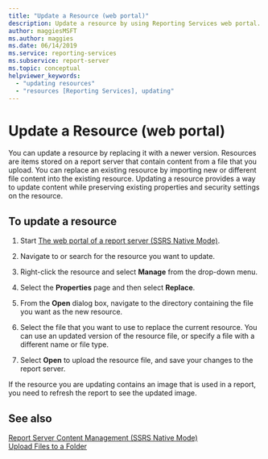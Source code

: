 ```yaml
---
title: "Update a Resource (web portal)"
description: Update a resource by using Reporting Services web portal. Replace an existing resource by importing new or different file content into the existing resource.
author: maggiesMSFT
ms.author: maggies
ms.date: 06/14/2019
ms.service: reporting-services
ms.subservice: report-server
ms.topic: conceptual
helpviewer_keywords:
  - "updating resources"
  - "resources [Reporting Services], updating"
---
```

# Update a Resource (web portal)
  You can update a resource by replacing it with a newer version. Resources are items stored on a report server that contain content from a file that you upload. You can replace an existing resource by importing new or different file content into the existing resource. Updating a resource provides a way to update content while preserving existing properties and security settings on the resource.  
  
## To update a resource  
  
1.  Start [The web portal of a report server (SSRS Native Mode)](../../reporting-services/web-portal-ssrs-native-mode.md).  
  
2.  Navigate to or search for the resource you want to update.  
  
3.  Right-click the resource and select **Manage** from the drop-down menu.  
  
4.  Select the **Properties** page and then select **Replace**.  
  
5.  From the **Open** dialog box, navigate to the directory containing the file you want as the new resource.  
  
6.  Select the file that you want to use to replace the current resource. You can use an updated version of the resource file, or specify a file with a different name or file type.  
  
7.  Select **Open** to upload the resource file, and save your changes to the report server.  
  
 If the resource you are updating contains an image that is used in a report, you need to refresh the report to see the updated image.  
  
## See also  
 [Report Server Content Management (SSRS Native Mode)](../../reporting-services/report-server/report-server-content-management-ssrs-native-mode.md)   
 [Upload Files to a Folder](../../reporting-services/report-server/upload-files-to-a-folder.md)   
  

